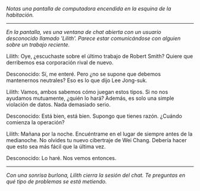 _Notas una pantalla de computadora encendida en la esquina de la habitación._

---

_En la pantalla, ves una ventana de chat abierta con un usuario desconocido llamado 'Lilith'. Parece estar comunicándose con alguien sobre un trabajo reciente._

Lilith: Oye, ¿escuchaste sobre el último trabajo de Robert Smith? Quiere que derribemos esa corporación rival de nuevo.

Desconocido: Sí, me enteré. Pero ¿no se supone que debemos mantenernos neutrales? Eso es lo que dijo Lee Jong-suk.

Lilith: Vamos, ambos sabemos cómo juegan estos tipos. Si no nos ayudamos mutuamente, ¿quién lo hará? Además, es solo una simple violación de datos. Nada demasiado serio.

Desconocido: Está bien, está bien. Supongo que tienes razón. ¿Cuándo comienza la operación?

Lilith: Mañana por la noche. Encuéntrame en el lugar de siempre antes de la medianoche. No olvides tu nuevo cibertraje de Wei Chang. Debería hacer que esto sea más fácil que la última vez.

Desconocido: Lo haré. Nos vemos entonces.

---

_Con una sonrisa burlona, Lilith cierra la sesión del chat. Te preguntas en qué tipo de problemas se está metiendo._

